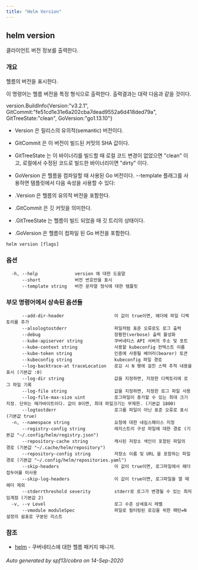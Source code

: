 ```yaml
---
title: "Helm Version"
---
```


## helm version

클라이언트 버전 정보를 출력한다.

### 개요


헬름의 버전을 표시한다.

이 명령어는 헬름 버전을 특정 형식으로 출력한다.
출력결과는 대략 다음과 같을 것이다.

version.BuildInfo{Version:"v3.2.1", GitCommit:"fe51cd1e31e6a202cba7dead9552a6d418ded79a", GitTreeState:"clean", GoVersion:"go1.13.10"}

- Version 은 릴리스의 유의적(semantic) 버전이다.
- GitCommit 은 이 버전이 빌드된 커밋의 SHA 값이다.
- GitTreeState 는 이 바이너리를 빌드할 때 로컬 코드 변경이 없었으면 "clean" 이고,
  로컬에서 수정된 코드로 빌드한 바이너리이면 "dirty" 이다.
- GoVersion 은 헬름을 컴파일할 때 사용된 Go 버전이다.
--template 플래그를 사용하면 템플릿에서 다음 속성을 
사용할 수 있다:

- .Version 은 헬름의 유의적 버전을 포함한다.
- .GitCommit 은 깃 커밋을 의미한다.
- .GitTreeState 는 헬름이 빌드 되었을 때 깃 트리의 상태이다.
- .GoVersion 은 헬름이 컴파일 된 Go 버전을 포함한다.


```
helm version [flags]
```

### 옵션

```
  -h, --help              version 에 대한 도움말
      --short             버전 번호만을 표시
      --template string   버전 문자열 형식에 대한 템플릿
```

### 부모 명령어에서 상속된 옵션들

```
      --add-dir-header                   이 값이 true이면, 헤더에 파일 디렉토리를 추가
      --alsologtostderr                  파일처럼 표준 오류로도 로그 출력
      --debug                            장황한(verbose) 출력 활성화
      --kube-apiserver string            쿠버네티스 API 서버의 주소 및 포트
      --kube-context string              사용할 kubeconfig 컨텍스트 이름
      --kube-token string                인증에 사용될 베어러(bearer) 토큰
      --kubeconfig string                kubeconfig 파일 경로
      --log-backtrace-at traceLocation   로깅 시 N 행에 걸친 스택 추적 내용을 표시 (기본값 :0)
      --log-dir string                   값을 지정하면, 지정한 디렉토리에 로그 파일 기록
      --log-file string                  값을 지정하면, 지정한 로그 파일 사용
      --log-file-max-size uint           로그파일이 증가할 수 있는 최대 크기 지정. 단위는 메가바이트이다. 값이 0이면, 최대 파일크기는 무제한. (기본값 1800)
      --logtostderr                      로그를 파일이 아닌 표준 오류로 표시 (기본값 true)
  -n, --namespace string                 요청에 대한 네임스페이스 지정
      --registry-config string           레지스트리 구성 파일에 대한 경로 (기본값 "~/.config/helm/registry.json")
      --repository-cache string          캐시된 저장소 색인이 포함된 파일의 경로 (기본값 "~/.cache/helm/repository")
      --repository-config string         저장소 이름 및 URL 을 포함하는 파일 경로 (기본값 "~/.config/helm/repositories.yaml")
      --skip-headers                     이 값이 true이면, 로그파일에서 헤더 접두어를 미사용
      --skip-log-headers                 이 값이 true이면, 로그파일을 열 때 헤더 제외
      --stderrthreshold severity         stderr로 로그가 변경될 수 있는 최저 임계점 (기본값 2)
  -v, --v Level                          로그 수준 상세표시 레벨
      --vmodule moduleSpec               파일로 필터링된 로깅을 위한 패턴=N 설정의 쉼표로 구분된 리스트
```

### 참조

* [helm](helm.md)	 - 쿠버네티스에 대한 헬름 패키지 매니저.

###### Auto generated by spf13/cobra on 14-Sep-2020

